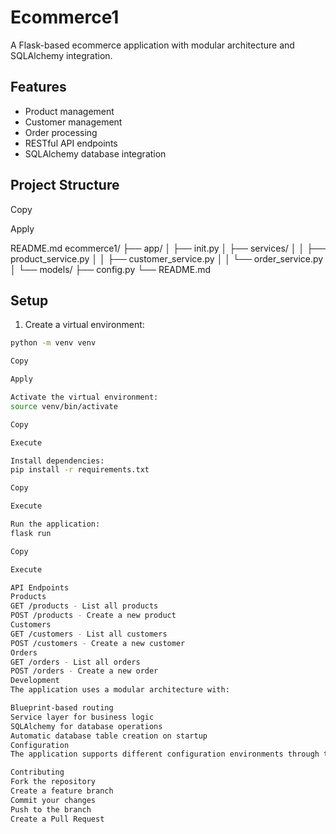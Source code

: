 # Ecommerce1

A Flask-based ecommerce application with modular architecture and SQLAlchemy integration.

## Features

- Product management
- Customer management 
- Order processing
- RESTful API endpoints
- SQLAlchemy database integration

## Project Structure


Copy

Apply

README.md
ecommerce1/ ├── app/ │ ├── init.py │ ├── services/ │ │ ├── product_service.py │ │ ├── customer_service.py │ │ └── order_service.py │ └── models/ ├── config.py └── README.md


## Setup

1. Create a virtual environment:
```bash
python -m venv venv

Copy

Apply

Activate the virtual environment:
source venv/bin/activate

Copy

Execute

Install dependencies:
pip install -r requirements.txt

Copy

Execute

Run the application:
flask run

Copy

Execute

API Endpoints
Products
GET /products - List all products
POST /products - Create a new product
Customers
GET /customers - List all customers
POST /customers - Create a new customer
Orders
GET /orders - List all orders
POST /orders - Create a new order
Development
The application uses a modular architecture with:

Blueprint-based routing
Service layer for business logic
SQLAlchemy for database operations
Automatic database table creation on startup
Configuration
The application supports different configuration environments through the config_class parameter in create_app().

Contributing
Fork the repository
Create a feature branch
Commit your changes
Push to the branch
Create a Pull Request